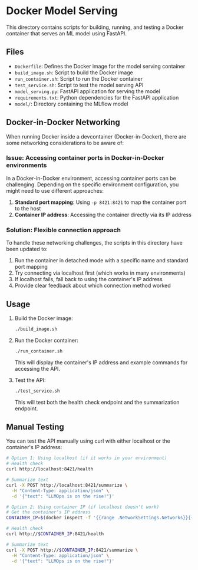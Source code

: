 # Docker Model Serving

This directory contains scripts for building, running, and testing a Docker container that serves an ML model using FastAPI.

## Files

- `Dockerfile`: Defines the Docker image for the model serving container
- `build_image.sh`: Script to build the Docker image
- `run_container.sh`: Script to run the Docker container
- `test_service.sh`: Script to test the model serving API
- `model_serving.py`: FastAPI application for serving the model
- `requirements.txt`: Python dependencies for the FastAPI application
- `model/`: Directory containing the MLflow model

## Docker-in-Docker Networking

When running Docker inside a devcontainer (Docker-in-Docker), there are some networking considerations to be aware of:

### Issue: Accessing container ports in Docker-in-Docker environments

In a Docker-in-Docker environment, accessing container ports can be challenging. Depending on the specific environment configuration, you might need to use different approaches:

1. **Standard port mapping**: Using `-p 8421:8421` to map the container port to the host
2. **Container IP address**: Accessing the container directly via its IP address

### Solution: Flexible connection approach

To handle these networking challenges, the scripts in this directory have been updated to:

1. Run the container in detached mode with a specific name and standard port mapping
2. Try connecting via localhost first (which works in many environments)
3. If localhost fails, fall back to using the container's IP address
4. Provide clear feedback about which connection method worked

## Usage

1. Build the Docker image:
   ```bash
   ./build_image.sh
   ```

2. Run the Docker container:
   ```bash
   ./run_container.sh
   ```
   This will display the container's IP address and example commands for accessing the API.

3. Test the API:
   ```bash
   ./test_service.sh
   ```
   This will test both the health check endpoint and the summarization endpoint.

## Manual Testing

You can test the API manually using curl with either localhost or the container's IP address:

```bash
# Option 1: Using localhost (if it works in your environment)
# Health check
curl http://localhost:8421/health

# Summarize text
curl -X POST http://localhost:8421/summarize \
  -H "Content-Type: application/json" \
  -d '{"text": "LLMOps is on the rise!"}'

# Option 2: Using container IP (if localhost doesn't work)
# Get the container's IP address
CONTAINER_IP=$(docker inspect -f '{{range .NetworkSettings.Networks}}{{.IPAddress}}{{end}}' model-serving-container)

# Health check
curl http://$CONTAINER_IP:8421/health

# Summarize text
curl -X POST http://$CONTAINER_IP:8421/summarize \
  -H "Content-Type: application/json" \
  -d '{"text": "LLMOps is on the rise!"}'
